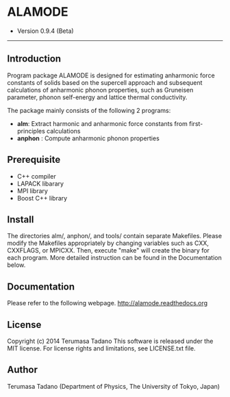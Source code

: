 # ALAMODE
* Version 0.9.4 (Beta)

- - -

## Introduction
Program package ALAMODE is designed for estimating anharmonic force constants of solids 
based on the supercell approach and subsequent calculations of anharmonic phonon properties, 
such as Gruneisen parameter, phonon self-energy and lattice thermal conductivity.

The package mainly consists of the following 2 programs:

* **alm**: Extract harmonic and anharmonic force constants from first-principles calculations
* **anphon** : Compute anharmonic phonon properties

## Prerequisite
* C++ compiler
* LAPACK libarary
* MPI library
* Boost C++ library

## Install
The directories alm/, anphon/, and tools/ contain separate Makefiles.
Please modify the Makefiles appropriately by changing variables such as 
CXX, CXXFLAGS, or MPICXX. Then, execute "make" will create the binary for
each program.
More detailed instruction can be found in the Documentation below.


## Documentation
Please refer to the following webpage.
http://alamode.readthedocs.org


## License
Copyright (c) 2014 Terumasa Tadano
This software is released under the MIT license. 
For license rights and limitations, see LICENSE.txt file.

## Author
Terumasa Tadano (Department of Physics, The University of Tokyo, Japan)
